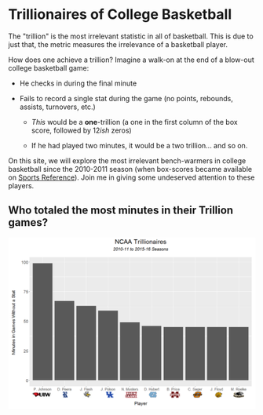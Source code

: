 # Trillionaires of College Basketball

The "trillion" is the most irrelevant statistic in all of basketball. This is due to just that, the metric measures the irrelevance of a basketball player.  

How does one achieve a trillion? Imagine a walk-on at the end of a blow-out college basketball game:

- He checks in during the final minute

- Fails to record a single stat during the game (no points, rebounds, assists, turnovers, etc.)

  - *This* would be a **one**-trillion (a one in the first column of the box score, followed by 12*ish* zeros) 
  
  - If he had played two minutes, it would be a two trillion... and so on.

On this site, we will explore the most irrelevant bench-warmers in college basketball since the 2010-2011 season (when box-scores became available on [Sports Reference](http://www.sports-reference.com/cbb/boxscores/)).  Join me in giving some undeserved attention to these players. 

## Who totaled the most minutes in their Trillion games?

   ![Minutes](TopTrillPlayerMinutes.PNG)

